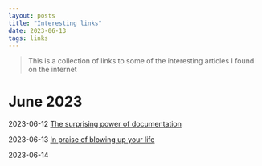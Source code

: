 ```yaml
---
layout: posts
title: "Interesting links"
date: 2023-06-13
tags: links
---
```


> This is a collection of links to some of the interesting articles I found on the
internet

# June 2023
2023-06-12
[The surprising power of documentation](https://vadimkravcenko.com/shorts/proper-documentation/)

2023-06-13
[In praise of blowing up your life](https://sashachapin.substack.com/p/in-praise-of-blowing-up-your-life)

2023-06-14
